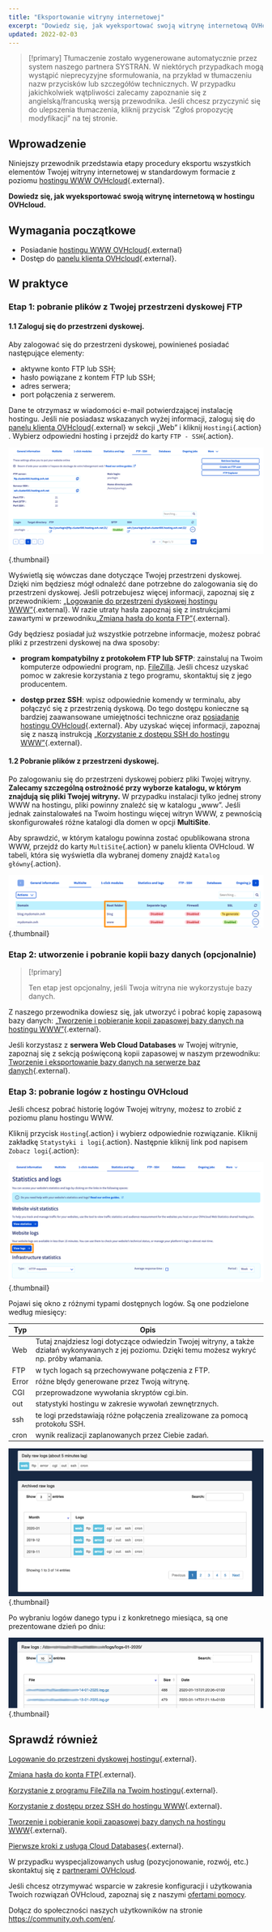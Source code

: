 ```yaml
---
title: "Eksportowanie witryny internetowej"
excerpt: "Dowiedz się, jak wyeksportować swoją witrynę internetową OVHcloud"
updated: 2022-02-03
---
```


> [!primary]
> Tłumaczenie zostało wygenerowane automatycznie przez system naszego partnera SYSTRAN. W niektórych przypadkach mogą wystąpić nieprecyzyjne sformułowania, na przykład w tłumaczeniu nazw przycisków lub szczegółów technicznych. W przypadku jakichkolwiek wątpliwości zalecamy zapoznanie się z angielską/francuską wersją przewodnika. Jeśli chcesz przyczynić się do ulepszenia tłumaczenia, kliknij przycisk “Zgłoś propozycję modyfikacji” na tej stronie.
>

## Wprowadzenie 

Niniejszy przewodnik przedstawia etapy procedury eksportu wszystkich elementów Twojej witryny internetowej w standardowym formacie z poziomu [hostingu WWW OVHcloud](https://www.ovhcloud.com/pl/web-hosting/){.external}.

**Dowiedz się, jak wyeksportować swoją witrynę internetową w hostingu OVHcloud.**

## Wymagania początkowe

- Posiadanie [hostingu WWW OVHcloud](https://www.ovhcloud.com/pl/web-hosting/){.external}
- Dostęp do [panelu klienta OVHcloud](/links/manager){.external}.

## W praktyce

### Etap 1: pobranie plików z Twojej przestrzeni dyskowej FTP

#### 1.1 Zaloguj się do przestrzeni dyskowej.

Aby zalogować się do przestrzeni dyskowej, powinieneś posiadać następujące elementy:

- aktywne konto FTP lub SSH;
- hasło powiązane z kontem FTP lub SSH;
- adres serwera;
- port połączenia z serwerem.

Dane te otrzymasz w wiadomości e-mail potwierdzającej instalację hostingu. Jeśli nie posiadasz wskazanych wyżej informacji, zaloguj się do [panelu klienta OVHcloud](/links/manager){.external} w sekcji „Web” i kliknij `Hostingi`{.action} . Wybierz odpowiedni hosting i przejdź do karty `FTP - SSH`{.action}. 

![export-website](images/tab-pro.png){.thumbnail}

Wyświetlą się wówczas dane dotyczące Twojej przestrzeni dyskowej. Dzięki nim będziesz mógł odnaleźć dane potrzebne do zalogowania się do przestrzeni dyskowej. Jeśli potrzebujesz więcej informacji, zapoznaj się z przewodnikiem: [„Logowanie do przestrzeni dyskowej hostingu WWW”](/pages/web_cloud/web_hosting/ftp_connection){.external}. W razie utraty hasła zapoznaj się z instrukcjami zawartymi w przewodniku[„Zmiana hasła do konta FTP”](/pages/web_cloud/web_hosting/ftp_change_password){.external}.

Gdy będziesz posiadał już wszystkie potrzebne informacje, możesz pobrać pliki z przestrzeni dyskowej na dwa sposoby:

- **program kompatybilny z protokołem FTP lub SFTP**: zainstaluj na Twoim komputerze odpowiedni program, np. [ FileZilla](/pages/web_cloud/web_hosting/ftp_filezilla_user_guide). Jeśli chcesz uzyskać pomoc w zakresie korzystania z tego programu, skontaktuj się z jego producentem.

- **dostęp przez SSH**: wpisz odpowiednie komendy w terminalu, aby połączyć się z przestrzenią dyskową. Do tego dostępu konieczne są bardziej zaawansowane umiejętności techniczne oraz [posiadanie hostingu OVHcloud](https://www.ovhcloud.com/pl/web-hosting/){.external}. Aby uzyskać więcej informacji, zapoznaj się z naszą instrukcją [„Korzystanie z dostępu SSH do hostingu WWW”](/pages/web_cloud/web_hosting/ssh_on_webhosting){.external}. 

#### 1.2 Pobranie plików z przestrzeni dyskowej.

Po zalogowaniu się do przestrzeni dyskowej pobierz pliki Twojej witryny. **Zalecamy szczególną ostrożność przy wyborze katalogu, w którym znajdują się pliki Twojej witryny.** W przypadku instalacji tylko jednej strony WWW na hostingu, pliki powinny znaleźć się w katalogu „www”. Jeśli jednak zainstalowałeś na Twoim hostingu więcej witryn WWW, z pewnością skonfigurowałeś różne katalogi dla domen w opcji **MultiSite**.

Aby sprawdzić, w którym katalogu powinna zostać opublikowana strona WWW, przejdź do karty `MultiSite`{.action} w panelu klienta OVHcloud. W tabeli, która się wyświetla dla wybranej domeny znajdź `Katalog główny`{.action}.

![export-website](images/root-folders.png){.thumbnail}

### Etap 2: utworzenie i pobranie kopii bazy danych (opcjonalnie)

> [!primary]
>
> Ten etap jest opcjonalny, jeśli Twoja witryna nie wykorzystuje bazy danych.
>

Z naszego przewodnika dowiesz się, jak utworzyć i pobrać kopię zapasową bazy danych:
[„Tworzenie i pobieranie kopii zapasowej bazy danych na hostingu WWW”](/pages/web_cloud/web_hosting/sql_database_export){.external}.

Jeśli korzystasz z **serwera Web Cloud Databases** w Twojej witrynie, zapoznaj się z sekcją poświęconą kopii zapasowej w naszym przewodniku:
[Tworzenie i eksportowanie bazy danych na serwerze baz danych](/pages/web_cloud/web_cloud_databases/save-export-on-database-server){.external}.

### Etap 3: pobranie logów z hostingu OVHcloud

Jeśli chcesz pobrać historię logów Twojej witryny, możesz to zrobić z poziomu planu hostingu WWW.

Kliknij przycisk `Hosting`{.action} i wybierz odpowiednie rozwiązanie. Kliknij zakładkę `Statystyki i logi`{.action}. Następnie kliknij link pod napisem `Zobacz logi`{.action}:

![export-website](images/view-logs.png){.thumbnail}

Pojawi się okno z różnymi typami dostępnych logów. Są one podzielone według miesięcy:

| Typ  	| Opis                                                                                                                                                                                         	|
|-------	|-----------------------------------------------------------------------------------------------------------------------------------------------------------------------------------------------------	|
| Web   	| Tutaj znajdziesz logi dotyczące odwiedzin Twojej witryny, a także działań wykonywanych z jej poziomu. Dzięki temu możesz wykryć np. próby włamania. 	|
| FTP   	| w tych logach są przechowywane połączenia z FTP.                                                                                                                     	|
| Error 	| różne błędy generowane przez Twoją witrynę.                                                                                                                                                    	|
| CGI   	| przeprowadzone wywołania skryptów cgi.bin.                                                                                                                                     	|
| out   	| statystyki hostingu w zakresie wywołań zewnętrznych.                                                                                                                  	|
| ssh   	| te logi przedstawiają różne połączenia zrealizowane za pomocą protokołu SSH.                                                                                                                      	|
| cron  	| wynik realizacji zaplanowanych przez Ciebie zadań.                                                                                                                                                	|

![export-website](images/raw-logs-general.png){.thumbnail}

Po wybraniu logów danego typu i z konkretnego miesiąca, są one prezentowane dzień po dniu:

![export-website](images/raw-logs.png){.thumbnail}

## Sprawdź również

[Logowanie do przestrzeni dyskowej hostingu](/pages/web_cloud/web_hosting/ftp_connection){.external}.

[Zmiana hasła do konta FTP](/pages/web_cloud/web_hosting/ftp_change_password){.external}.

[Korzystanie z programu FileZilla na Twoim hostingu](/pages/web_cloud/web_hosting/ftp_filezilla_user_guide){.external}.

[Korzystanie z dostępu przez SSH do hostingu WWW](/pages/web_cloud/web_hosting/ssh_on_webhosting){.external}. 

[Tworzenie i pobieranie kopii zapasowej bazy danych na hostingu WWW](/pages/web_cloud/web_hosting/sql_database_export){.external}.

[Pierwsze kroki z usługą Cloud Databases](/pages/web_cloud/web_cloud_databases/starting_with_clouddb){.external}.

W przypadku wyspecjalizowanych usług (pozycjonowanie, rozwój, etc.) skontaktuj się z [partnerami OVHcloud](https://partner.ovhcloud.com/pl/directory/).

Jeśli chcesz otrzymywać wsparcie w zakresie konfiguracji i użytkowania Twoich rozwiązań OVHcloud, zapoznaj się z naszymi [ofertami pomocy](/links/support).

Dołącz do społeczności naszych użytkowników na stronie <https://community.ovh.com/en/>. 